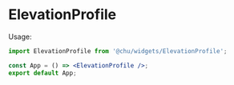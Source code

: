 # ElevationProfile

Usage:

```jsx
import ElevationProfile from '@chu/widgets/ElevationProfile';

const App = () => <ElevationProfile />;
export default App;
```

